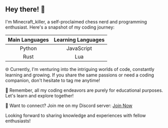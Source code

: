 ## Hey there! 👋

I'm Minecraft_killer, a self-proclaimed chess nerd and programming enthusiast. Here's a snapshot of my coding journey:

| Main Languages | Learning Languages |
|:--------------:|:------------------:|
| Python         | JavaScript         |
| Rust           | Lua                |

🌐 Currently, I'm venturing into the intriguing worlds of code, constantly learning and growing. If you share the same passions or need a coding companion, don't hesitate to tag me anytime!

🧠 Remember, all my coding endeavors are purely for educational purposes. Let's learn and explore together!

🏰 Want to connect? Join me on my Discord server: [Join Now](https://discord.gg/AYqrzv82AZ)

Looking forward to sharing knowledge and experiences with fellow enthusiasts!
